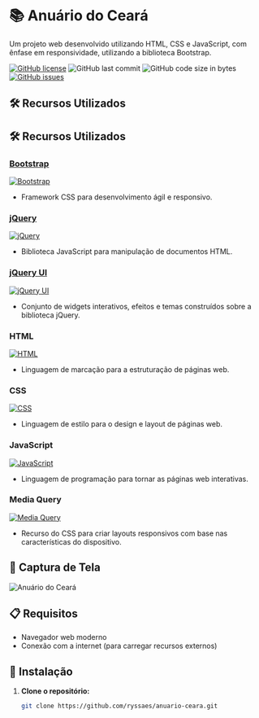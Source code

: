 # 📚 Anuário do Ceará

Um projeto web desenvolvido utilizando HTML, CSS e JavaScript, com ênfase em responsividade, utilizando a biblioteca Bootstrap.

[![GitHub license](https://img.shields.io/github/license/seu-usuario/anuario-ceara)](https://github.com/seu-usuario/anuario-ceara/blob/main/LICENSE)
![GitHub last commit](https://img.shields.io/github/last-commit/seu-usuario/anuario-ceara)
![GitHub code size in bytes](https://img.shields.io/github/languages/code-size/seu-usuario/anuario-ceara)
[![GitHub issues](https://img.shields.io/github/issues-raw/seu-usuario/anuario-ceara)](https://github.com/seu-usuario/anuario-ceara/issues)

## 🛠️ Recursos Utilizados

## 🛠️ Recursos Utilizados

### [Bootstrap](https://getbootstrap.com/) 
[![Bootstrap](https://img.shields.io/badge/Bootstrap-563D7C?style=for-the-badge&logo=bootstrap&logoColor=white)](https://getbootstrap.com/)
   - Framework CSS para desenvolvimento ágil e responsivo.

### [jQuery](https://jquery.com/) 
[![jQuery](https://img.shields.io/badge/jQuery-0769AD?style=for-the-badge&logo=jquery&logoColor=white)](https://jquery.com/)
   - Biblioteca JavaScript para manipulação de documentos HTML.

### [jQuery UI](https://jqueryui.com/) 
[![jQuery UI](https://img.shields.io/badge/jQuery_UI-1473E6?style=for-the-badge&logo=jquery-ui&logoColor=white)](https://jqueryui.com/)
   - Conjunto de widgets interativos, efeitos e temas construídos sobre a biblioteca jQuery.

### HTML
[![HTML](https://img.shields.io/badge/HTML-239120?style=for-the-badge&logo=html5&logoColor=white)](https://developer.mozilla.org/en-US/docs/Web/HTML)
   - Linguagem de marcação para a estruturação de páginas web.

### CSS
[![CSS](https://img.shields.io/badge/CSS-1572B6?style=for-the-badge&logo=css3&logoColor=white)](https://developer.mozilla.org/en-US/docs/Web/CSS)
   - Linguagem de estilo para o design e layout de páginas web.

### JavaScript
[![JavaScript](https://img.shields.io/badge/JavaScript-F7DF1E?style=for-the-badge&logo=javascript&logoColor=black)](https://developer.mozilla.org/en-US/docs/Web/JavaScript)
   - Linguagem de programação para tornar as páginas web interativas.

### Media Query
[![Media Query](https://img.shields.io/badge/Media_Query-CC6699?style=for-the-badge&logo=css3&logoColor=white)](https://developer.mozilla.org/en-US/docs/Web/CSS/Media_Queries)
   - Recurso do CSS para criar layouts responsivos com base nas características do dispositivo.

## 📸 Captura de Tela

![Anuário do Ceará](imagens/captura.png)

## 📋 Requisitos

- Navegador web moderno
- Conexão com a internet (para carregar recursos externos)

## 🚀 Instalação

1. **Clone o repositório:**

   ```bash
   git clone https://github.com/ryssaes/anuario-ceara.git
